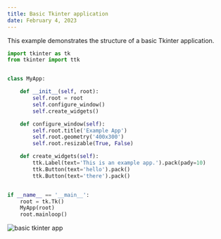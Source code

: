 ```yaml
---
title: Basic Tkinter application
date: February 4, 2023
---
```


This example demonstrates the structure of a basic Tkinter application.

```python
import tkinter as tk
from tkinter import ttk


class MyApp:

    def __init__(self, root):
        self.root = root
        self.configure_window()
        self.create_widgets()

    def configure_window(self):
        self.root.title('Example App')
        self.root.geometry('400x300')
        self.root.resizable(True, False)

    def create_widgets(self):
        ttk.Label(text='This is an example app.').pack(pady=10)
        ttk.Button(text='hello').pack()
        ttk.Button(text='there').pack()


if __name__ == '__main__':
    root = tk.Tk()
    MyApp(root)
    root.mainloop()
```

<p><img src="../img/tkinter-app.png" style="max-width: 400px;" alt="basic tkinter app"></p>
